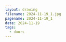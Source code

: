 ```yaml
---
layout: drawing
filename: 2024-11-19_1.jpg
pagename: 2024-11-19_1
date: 2024-11-19
tags:
  - doors
---
```

